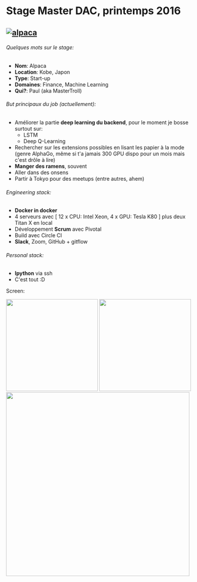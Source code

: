 # Stage Master DAC, printemps 2016
## [![alpaca](http://www.alpaca.ai/img/logo_alpaca.svg)](http://www.alpaca.ai/)
###### Quelques mots sur le stage:

* **Nom**: Alpaca
* **Location**: Kobe, Japon
* **Type**: Start-up
* **Domaines**: Finance, Machine Learning
* **Qui?**: Paul (aka MasterTroll)


###### But principaux du job (actuellement):

* Améliorer la partie **deep learning du backend**, pour le moment je bosse surtout sur:
  * LSTM
  * Deep Q-Learning
* Rechercher sur les extensions possibles en lisant les papier à la mode (genre AlphaGo, même si t'a jamais 300 GPU dispo pour un mois mais c'est drôle à lire)
* **Manger des ramens**, souvent
* Aller dans des onsens
* Partir à Tokyo pour des meetups (entre autres, ahem)


###### Engineering stack:

* **Docker in docker**
* 4 serveurs avec [ 12 x CPU: Intel Xeon, 4 x GPU: Tesla K80 ] plus deux Titan X en local
* Développement **Scrum** avec Pivotal
* Build avec Circle CI
* **Slack**, Zoom, GitHub + gitflow


###### Personal stack:

* **Ipython** via ssh
* C'est tout :D

Screen:

<img src="https://github.com/ottoMatt/dacOdac/raw/master/alpaca/img/firefox.png" height="250px">
<img src="https://github.com/ottoMatt/dacOdac/raw/master/alpaca/img/jupyter.png" height="250px">
<img src="https://github.com/ottoMatt/dacOdac/raw/master/alpaca/img/terminal.png" height="500px">
